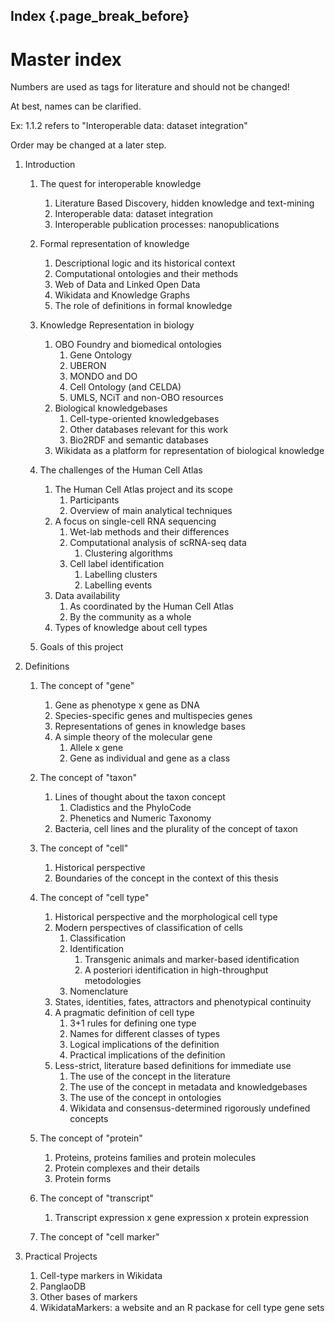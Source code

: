 ## Index {.page_break_before}


# Master index

Numbers are used as tags for literature and should not be changed!

At best, names can be clarified.

Ex: 1.1.2 refers to "Interoperable data: dataset integration"

Order may be changed at a later step.

1. Introduction
   
    1. The quest for interoperable knowledge
       1. Literature Based Discovery, hidden knowledge and text-mining
       2. Interoperable data: dataset integration
       3. Interoperable publication processes: nanopublications 


    2. Formal representation of knowledge
       1. Descriptional logic and its historical context
       2. Computational ontologies and their methods
       3. Web of Data and Linked Open Data
       4. Wikidata and Knowledge Graphs
       5. The role of definitions in formal knowledge

    3. Knowledge Representation in biology
       1. OBO Foundry and biomedical ontologies
          1. Gene Ontology
          2. UBERON
          3. MONDO and DO
          4. Cell Ontology (and CELDA)
          5. UMLS, NCiT and non-OBO resources
       2. Biological knowledgebases
          1. Cell-type-oriented knowledgebases
          2. Other databases relevant for this work
          3. Bio2RDF and semantic databases
       3. Wikidata as a platform for representation of biological knowledge
    
    4. The challenges of the Human Cell Atlas
       1. The Human Cell Atlas project and its scope
          1. Participants
          2. Overview of main analytical techniques
       2. A focus on single-cell RNA sequencing 
          1. Wet-lab methods and their differences
          2. Computational analysis of scRNA-seq data
             1. Clustering algorithms
          3. Cell label identification
             1. Labelling clusters
             2. Labelling events
       3. Data availability
          1. As coordinated by the Human Cell Atlas
          2. By the community as a whole
       4. Types of knowledge about cell types
    
    5. Goals of this project

2. Definitions
    1. The concept of "gene"
       1. Gene as phenotype x gene as DNA
       2. Species-specific genes and multispecies genes
       3. Representations of genes in knowledge bases
       4. A simple theory of the molecular gene 
          1. Allele x gene
          2. Gene as individual and gene as a class
    
    2. The concept of "taxon"
       1. Lines of thought about the taxon concept
          1. Cladistics and the PhyloCode
          2. Phenetics and Numeric Taxonomy
       2. Bacteria, cell lines and the plurality of the concept of taxon
   
    3. The concept of "cell"
       1. Historical perspective
       2. Boundaries of the concept in the context of this thesis
    
    4. The concept of "cell type"
       1. Historical perspective and the morphological cell type
       2. Modern perspectives of classification of cells
          1. Classification
          2. Identification
             1. Transgenic animals and marker-based identification
             2. A posteriori identification in high-throughput metodologies
          3. Nomenclature
       3. States, identities, fates, attractors and phenotypical continuity
       4. A pragmatic definition of cell type
          1. 3+1 rules for defining one type
          2. Names for different classes of types
          3. Logical implications of the definition
          4. Practical implications of the definition
       5. Less-strict, literature based definitions for immediate use
          1. The use of the concept in the literature
          2. The use of the concept in metadata and knowledgebases
          3. The use of the concept in ontologies
          4. Wikidata and consensus-determined rigorously undefined concepts
    
    5. The concept of "protein"
       1. Proteins, proteins families and protein molecules
       2. Protein complexes and their details
       3. Protein forms

    6. The concept of "transcript"
       1. Transcript expression x gene expression x protein expression

    7. The concept of "cell marker"

3. Practical Projects
   
   1.  Cell-type markers in Wikidata
      1. PanglaoDB
      2. Other bases of markers
      3. WikidataMarkers: a website and an R packase for cell type gene sets

